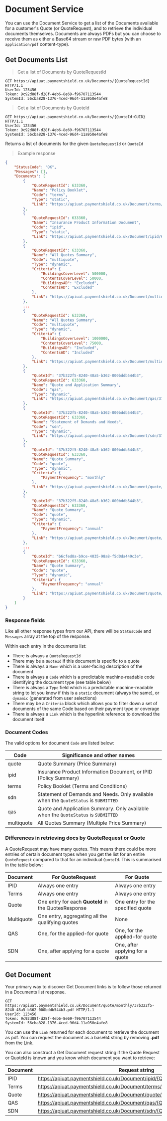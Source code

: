 # Document Service

You can use the Document Service to get a list of the Documents available for a customer's Quote (or QuoteRequest), and to retrieve the individual documents themselves. Documents are always PDFs but you can choose to receive them as either a Base64 stream or raw PDF bytes (with an `application/pdf` content-type).

## Get Documents List

 > Get a list of Documents by QuoteRequestId
 
```http
GET https://apiuat.paymentshield.co.uk/Documents/{QuoteRequestId} HTTP/1.1
UserId: 123456
Token: 9c92d88f-d28f-4eb6-8e69-f96707113544
SystemId: 56cba828-1376-4ced-96d4-11a950e4afe8
```

 > Get a list of Documents by QuoteId
 
```http
GET https://apiuat.paymentshield.co.uk/Documents/{QuoteId:GUID} HTTP/1.1
UserId: 123456
Token: 9c92d88f-d28f-4eb6-8e69-f96707113544
SystemId: 56cba828-1376-4ced-96d4-11a950e4afe8
```

Returns a list of documents for the given `QuoteRequestId` or `QuoteId`

> Example response

```json
{
    "StatusCode": "OK",
    "Messages": [],
    "Documents": [
        {
            "QuoteRequestId": 633360,
            "Name": "Policy Booklet",
            "Code": "terms",
            "Type": "static",
            "Link": "https://apiuat.paymentshield.co.uk/Document/terms/633360.pdf"
        },
        {
            "QuoteRequestId": 633360,
            "Name": "Insurance Product Information Document",
            "Code": "ipid",
            "Type": "static",
            "Link": "https://apiuat.paymentshield.co.uk/Document/ipid/633360.pdf"
        },
        {
            "QuoteRequestId": 633360,
            "Name": "All Quotes Summary",
            "Code": "multiquote",
            "Type": "dynamic",
            "Criteria": {
                "BuildingsCoverLevel": 500000,
                "ContentsCoverLevel": 50000,
                "BuildingsAD": "Excluded",
                "ContentsAD": "Excluded"
            },
            "Link": "https://apiuat.paymentshield.co.uk/Document/multiquote/633360.pdf?adb=excluded&adc=excluded&bcl=500000&ccl=50000"
        },
		...
        {
            "QuoteRequestId": 633360,
            "Name": "All Quotes Summary",
            "Code": "multiquote",
            "Type": "dynamic",
            "Criteria": {
                "BuildingsCoverLevel": 1000000,
                "ContentsCoverLevel": 75000,
                "BuildingsAD": "Included",
                "ContentsAD": "Included"
            },
            "Link": "https://apiuat.paymentshield.co.uk/Document/multiquote/633360.pdf?adb=included&adc=included&bcl=1000000&ccl=75000"
        },
        {
            "QuoteId": "37b322f5-8240-48a5-b362-000bddb544b3",
            "QuoteRequestId": 633360,
            "Name": "Quote and Application Summary",
            "Code": "qas",
            "Type": "dynamic",
            "Link": "https://apiuat.paymentshield.co.uk/Document/qas/37b322f5-8240-48a5-b362-000bddb544b3.pdf"
        },
        {
            "QuoteId": "37b322f5-8240-48a5-b362-000bddb544b3",
            "QuoteRequestId": 633360,
            "Name": "Statement of Demands and Needs",
            "Code": "sdn",
            "Type": "dynamic",
            "Link": "https://apiuat.paymentshield.co.uk/Document/sdn/37b322f5-8240-48a5-b362-000bddb544b3.pdf"
        },
        {
            "QuoteId": "37b322f5-8240-48a5-b362-000bddb544b3",
            "QuoteRequestId": 633360,
            "Name": "Quote Summary",
            "Code": "quote",
            "Type": "dynamic",
            "Criteria": {
                "PaymentFrequency": "monthly"
            },
            "Link": "https://apiuat.paymentshield.co.uk/Document/quote/monthly/37b322f5-8240-48a5-b362-000bddb544b3.pdf"
        },
        {
            "QuoteId": "37b322f5-8240-48a5-b362-000bddb544b3",
            "QuoteRequestId": 633360,
            "Name": "Quote Summary",
            "Code": "quote",
            "Type": "dynamic",
            "Criteria": {
                "PaymentFrequency": "annual"
            },
            "Link": "https://apiuat.paymentshield.co.uk/Document/quote/annual/37b322f5-8240-48a5-b362-000bddb544b3.pdf"
        },
		...
        {
            "QuoteId": "b6cfed8a-b9ce-4035-98a8-f5d0da449c3e",
            "QuoteRequestId": 633360,
            "Name": "Quote Summary",
            "Code": "quote",
            "Type": "dynamic",
            "Criteria": {
                "PaymentFrequency": "annual"
            },
            "Link": "https://apiuat.paymentshield.co.uk/Document/quote/annual/b6cfed8a-b9ce-4035-98a8-f5d0da449c3e.pdf"
        }
    ]
}
```

### Response fields

Like all other response types from our API, there will be `StatusCode` and `Messages` array at the top of the response.

Within each entry in the documents list:

 * There is always a `QuoteRequestId` 
 * There may be a `QuoteId` if this document is specific to a quote
 * There is always a `Name` which is a user-facing description of the document
 * There is always a `Code` which is a predictable machine-readable code identifying the document type (see table below)
 * There is always a `Type` field which is a predictable machine-readable string to let you know if this is a `static` document (always the same), or `dynamic` (generated from user selections)
 * There may be a `Criteria` block which allows you to filter down a set of documents of the same Code based on their payment type or coverage
 * There is always a `Link` which is the hyperlink reference to download the document itself
 
### Document Codes

The valid options for document `Code` are listed below:

Code     | Significance and other names
-------- | ----------------------------
quote       | Quote Summary (Price Summary)
ipid        | Insurance Product Information Document, or IPID (Policy Summary)
terms       | Policy Booklet (Terms and Conditions)
sdn         | Statement of Demands and Needs.  Only available when the `QuoteStatus` is `SUBMITTED`
qas         | Quote and Application Summary.  Only available when the `QuoteStatus` is `SUBMITTED`
multiquote  | All Quotes Summary (Multiple Price Summary)


### Differences in retrieving docs by QuoteRequest or Quote

A QuoteRequest may have many quotes.  This means there could be more entries of certain document types when you get the list for an entire `QuoteRequest` compared to that for an individual `QuoteId`. 
This is summarised in the table below:

Document | For QuoteRequest         | For Quote
-------- | ------------------------ | --------
IPID       | Always one entry                                        | Always one entry
Terms      | Always one entry                                        | Always one entry
Quote      | One entry for each **QuoteId** in the QuotesResponse    | One entry for the specified quote
Multiquote | One entry, aggregating all the qualifying quotes        | None
QAS        | One, for the applied-for quote                          | One, for the applied-for quote
SDN        | One, after applying for a quote                         | One, after applying for a quote



## Get Document

Your primary way to discover Get Document links is to follow those returned in a Documents list response.

```http
GET https://apiuat.paymentshield.co.uk/Document/quote/monthly/37b322f5-8240-48a5-b362-000bddb544b3.pdf HTTP/1.1
UserId: 123456
Token: 9c92d88f-d28f-4eb6-8e69-f96707113544
SystemId: 56cba828-1376-4ced-96d4-11a950e4afe8
```
You can use the `Link` returned for each document to retrieve the document as pdf.  You can request the document as a base64 string by removing **.pdf** from the Link.

You can also construct a Get Document request string if the Quote Request or QuoteId is known and you know which document you want to retrieve:


Document  | Request string
--------- | ----------------------------
IPID      | https://apiuat.paymentshield.co.uk/Document/ipid/{QuoteRequestId}
Terms     | https://apiuat.paymentshield.co.uk/Document/terms/{QuoteRequestId}
Quote     | https://apiuat.paymentshield.co.uk/Document/quote/{PaymentFrequency}/{QuoteId}
QAS       | https://apiuat.paymentshield.co.uk/Document/qas/{QuoteId}
SDN       | https://apiuat.paymentshield.co.uk/Document/sdn/{QuoteId}
